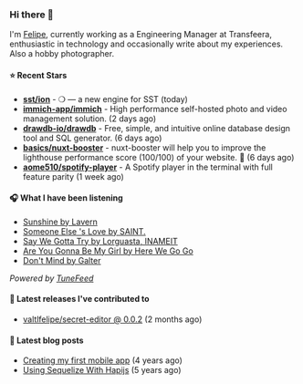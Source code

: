 ### Hi there 👋

I'm [Felipe](https://felipevm.com), currently working as a Engineering Manager at Transfeera, enthusiastic in technology and occasionally write about my experiences. Also a hobby photographer.

#### ⭐ Recent Stars
- **[sst/ion](https://github.com/sst/ion)** - ❍ — a new engine for SST (today)
- **[immich-app/immich](https://github.com/immich-app/immich)** - High performance self-hosted photo and video management solution. (2 days ago)
- **[drawdb-io/drawdb](https://github.com/drawdb-io/drawdb)** - Free, simple, and intuitive online database design tool and SQL generator. (6 days ago)
- **[basics/nuxt-booster](https://github.com/basics/nuxt-booster)** - nuxt-booster will help you to improve the lighthouse performance score (100/100) of your website. 🚀 (6 days ago)
- **[aome510/spotify-player](https://github.com/aome510/spotify-player)** - A Spotify player in the terminal with full feature parity (1 week ago)

#### 🎧 What I have been listening
- [Sunshine by Lavern](https://open.spotify.com/track/66BDXKHZOvvz4CwZovEMwH)
- [Someone Else &#39;s Love by SAINT.](https://open.spotify.com/track/4xU6cA6qRH4iGHSMfffdbe)
- [Say We Gotta Try by Lorguasta, INAMEIT](https://open.spotify.com/track/0MlkkD8K1mx9Qb7wOOSdEQ)
- [Are You Gonna Be My Girl by Here We Go Go](https://open.spotify.com/track/60ssdXx3BqAWKuTbQJ6wVZ)
- [Don&#39;t Mind by Galter](https://open.spotify.com/track/1BYu5mJ9lzOLr8r6FFcT9Z)

_Powered by [TuneFeed](https://tunefeed.app?ref=valtlfelipe-gh-profile)_ 

#### 🚀 Latest releases I've contributed to


- [valtlfelipe/secret-editor @ 0.0.2](https://github.com/valtlfelipe/secret-editor/releases/tag/0.0.2) (2 months ago)

#### 📄 Latest blog posts
- [Creating my first mobile app](https://felipevm.com/posts/creating-my-first-mobile-app/) (4 years ago)
- [Using Sequelize With Hapijs](https://felipevm.com/posts/using-sequelize-with-hapijs/) (5 years ago)
